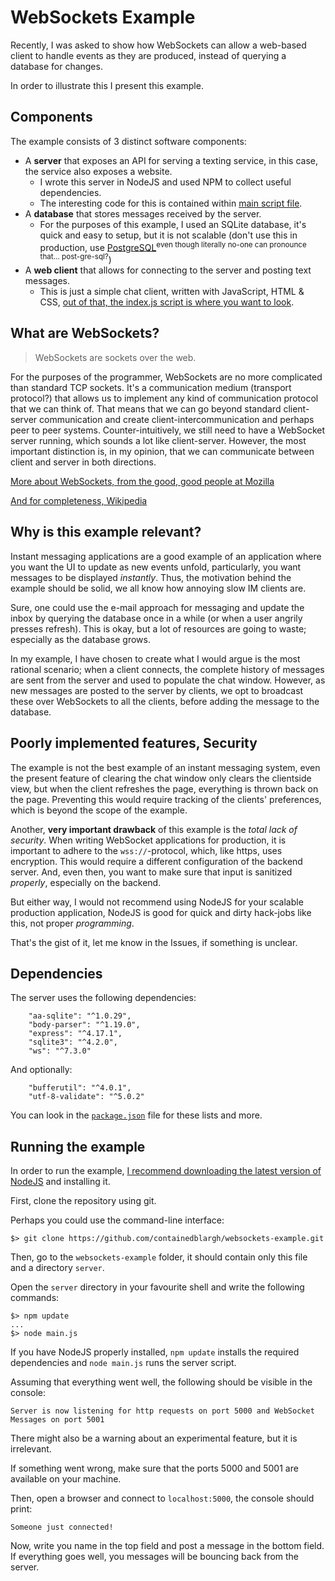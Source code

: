 # WebSockets Example

Recently, I was asked to show how WebSockets can allow a web-based client to handle events as they are produced,
instead of querying a database for changes.

In order to illustrate this I present this example.

## Components

The example consists of 3 distinct software components:

* A **server** that exposes an API for serving a texting service, in this case, the service also exposes a website.
  - I wrote this server in NodeJS and used NPM to collect useful dependencies.
  - The interesting code for this is contained within [main script file](./server/main.js).
* A **database** that stores messages received by the server.
  - For the purposes of this example, I used an SQLite database, it's quick and easy to setup, but it is not scalable (don't use this in production, use [PostgreSQL](https://www.postgresql.org/)<sup>even though literally no-one can pronounce that... post-gre-sql?</sup>)
* A **web client** that allows for connecting to the server and posting text messages.
  - This is just a simple chat client, written with JavaScript, HTML & CSS, [out of that, the index.js script is where you want to look](./server/web/index.js).

## What are WebSockets?

>WebSockets are sockets over the web.

For the purposes of the programmer, WebSockets are no more complicated than standard TCP sockets.
It's a communication medium (transport protocol?) that allows us to implement any kind of communication protocol that we can think of.
That means that we can go beyond standard client-server communication and create client-intercommunication and perhaps peer to peer systems.
Counter-intuitively, we still need to have a WebSocket server running, which sounds a lot like client-server.
However, the most important distinction is, in my opinion, that we can communicate between client and server in both directions.

[More about WebSockets, from the good, good people at Mozilla](https://developer.mozilla.org/en-US/docs/Web/API/WebSockets_API/Writing_WebSocket_client_applications)


[And for completeness, Wikipedia](https://en.wikipedia.org/wiki/WebSocket)

## Why is this example relevant?

Instant messaging applications are a good example of an application where you want the UI to update as new events unfold, particularly, you want messages to be displayed *instantly*.
Thus, the motivation behind the example should be solid, we all know how annoying slow IM clients are.

Sure, one could use the e-mail approach for messaging and update the inbox by querying the database once in a while (or when a user angrily presses refresh).
This is okay, but a lot of resources are going to waste; especially as the database grows.

In my example, I have chosen to create what I would argue is the most rational scenario;
when a client connects, the complete history of messages are sent from the server and used to populate the chat window.
However, as new messages are posted to the server by clients, we opt to broadcast these over WebSockets to all the clients, before adding the message to the database.

## Poorly implemented features, Security

The example is not the best example of an instant messaging system, even the present feature of clearing the chat window only clears the clientside view, but when the client refreshes the page, everything is thrown back on the page. Preventing this would require tracking of the clients' preferences, which is beyond the scope of the example.

Another, **very important drawback** of this example is the *total lack of security*.
When writing WebSocket applications for production, it is important to adhere to the `wss://`-protocol, which, like https, uses encryption.
This would require a different configuration of the backend server.
And, even then, you want to make sure that input is sanitized *properly*, especially on the backend.

But either way, I would not recommend using NodeJS for your scalable production application, NodeJS is good for quick and dirty hack-jobs like this, not proper *programming*.

That's the gist of it, let me know in the Issues, if something is unclear.

## Dependencies

The server uses the following dependencies:
```
    "aa-sqlite": "^1.0.29",
    "body-parser": "^1.19.0",
    "express": "^4.17.1",
    "sqlite3": "^4.2.0",
    "ws": "^7.3.0"
```
And optionally:
```
    "bufferutil": "^4.0.1",
    "utf-8-validate": "^5.0.2"
```

You can look in the [`package.json`](./server/package.json) file for these lists and more.

## Running the example

In order to run the example, [I recommend downloading the latest version of NodeJS](https://nodejs.org/en/download/) and installing it.

First, clone the repository using git.

Perhaps you could use the command-line interface:
```
$> git clone https://github.com/containedblargh/websockets-example.git
```

Then, go to the `websockets-example` folder, it should contain only this file and a directory `server`.

Open the `server` directory in your favourite shell and write the following commands:
```
$> npm update
...
$> node main.js
```

If you have NodeJS properly installed, `npm update` installs the required dependencies and `node main.js` runs the server script.

Assuming that everything went well, the following should be visible in the console:
```
Server is now listening for http requests on port 5000 and WebSocket Messages on port 5001
```

There might also be a warning about an experimental feature, but it is irrelevant.


If something went wrong, make sure that the ports 5000 and 5001 are available on your machine.

Then, open a browser and connect to `localhost:5000`, the console should print:
```
Someone just connected!
```

Now, write you name in the top field and post a message in the bottom field.
If everything goes well, you messages will be bouncing back from the server.
